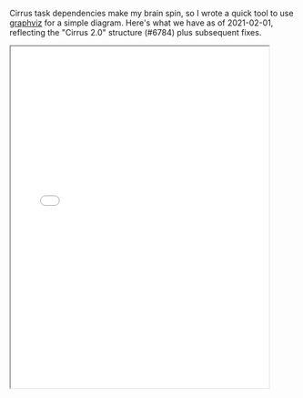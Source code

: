 Cirrus task dependencies make my brain spin, so I wrote a quick tool to use [graphviz](https://graphviz.org/) for a simple diagram. Here's what we have as of 2021-02-01, reflecting the "Cirrus 2.0" structure (#6784) plus subsequent fixes.

<iframe src="cirrus-map.svg" allowfullscreen="true" height="600px" width="90%"></iframe>
